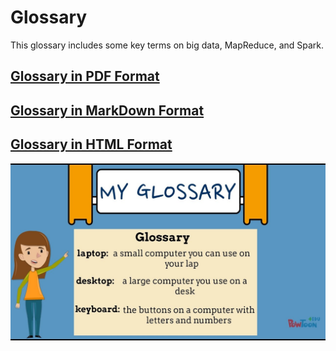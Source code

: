 # Glossary

This glossary includes some key terms on big data, MapReduce, and Spark.

## [Glossary in PDF Format](./glossary_of_big_data_and_mapreduce.pdf)

## [Glossary in MarkDown Format](./glossary_of_big_data_and_mapreduce.md)

## [Glossary in HTML Format](https://htmlpreview.github.io/?https://github.com/mahmoudparsian/big-data-mapreduce-course/blob/master/slides/glossary/glossary_of_big_data_and_mapreduce.html)

![](./glossary.jpeg)



